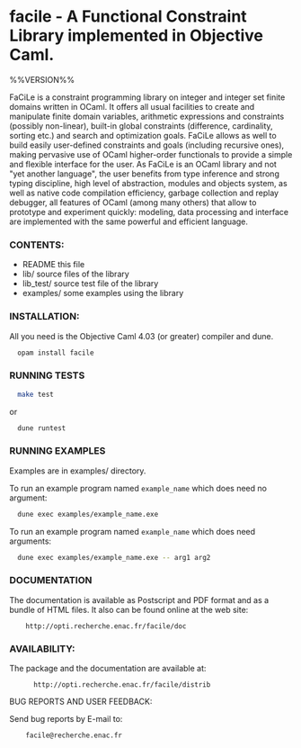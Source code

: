 # facile - A Functional Constraint Library implemented in Objective Caml.

%%VERSION%%

FaCiLe is a constraint programming library on integer and integer set finite
domains written in OCaml. It offers all usual facilities to create and
manipulate finite domain variables, arithmetic expressions and constraints
(possibly non-linear), built-in global constraints (difference, cardinality,
sorting etc.) and search and optimization goals. FaCiLe allows as well to build
easily user-defined constraints and goals (including recursive ones), making
pervasive use of OCaml higher-order functionals to provide a simple and flexible
interface for the user. As FaCiLe is an OCaml library and not "yet another
language", the user benefits from type inference and strong typing discipline,
high level of abstraction, modules and objects system, as well as native code
compilation efficiency, garbage collection and replay debugger, all features
of OCaml (among many others) that allow to prototype and experiment quickly:
modeling, data processing and interface are implemented with the same powerful
and efficient language.

### CONTENTS:

  * README        this file
  * lib/          source files of the library
  * lib_test/     source test file of the library
  * examples/     some examples using the library

### INSTALLATION:

  All you need is the Objective Caml 4.03 (or greater) compiler and dune.

```bash
  opam install facile
```

### RUNNING TESTS

```bash
  make test
```

or 

```bash
  dune runtest
```

### RUNNING EXAMPLES

Examples are in examples/ directory.

To run an example program named `example_name` which does need no argument:
```bash
  dune exec examples/example_name.exe
```

To run an example program named `example_name` which does need arguments:
```bash
  dune exec examples/example_name.exe -- arg1 arg2
```

### DOCUMENTATION

  The documentation is available as Postscript and PDF format and as a bundle
of HTML files. It also can be found online at the web site:

        http://opti.recherche.enac.fr/facile/doc

### AVAILABILITY:

  The package and the documentation are available at:

	      http://opti.recherche.enac.fr/facile/distrib

BUG REPORTS AND USER FEEDBACK:

Send bug reports by E-mail to:

        facile@recherche.enac.fr
